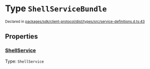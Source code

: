 # Type `ShellServiceBundle`
<sub>Declared in [packages/sdk/client-protocol/dist/types/src/service-definitions.d.ts:43]()</sub>





## Properties
### [ShellService]()
Type: <code>ShellService</code>
